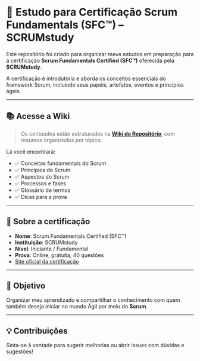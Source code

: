 # 📘 Estudo para Certificação Scrum Fundamentals (SFC™) – SCRUMstudy

Este repositório foi criado para organizar meus estudos em preparação para a certificação **Scrum Fundamentals Certified (SFC™)** oferecida pela **SCRUMstudy**.

A certificação é introdutória e aborda os conceitos essenciais do framework Scrum, incluindo seus papéis, artefatos, eventos e princípios ágeis.

---

## 📚 Acesse a Wiki

> Os conteúdos estão estruturados na [**Wiki do Repositório**](https://github.com/SEU_USUARIO/NOME_REPOSITORIO/wiki), com resumos organizados por tópico.

Lá você encontrará:
- ✅ Conceitos fundamentais do Scrum
- ✅ Princípios do Scrum
- ✅ Aspectos do Scrum
- ✅ Processos e fases
- ✅ Glossário de termos
- ✅ Dicas para a prova

---

## 🚀 Sobre a certificação

- **Nome**: Scrum Fundamentals Certified (SFC™)
- **Instituição**: SCRUMstudy
- **Nível**: Iniciante / Fundamental
- **Prova**: Online, gratuita, 40 questões
- [Site oficial da certificação](https://www.scrumstudy.com/Scrum-Fundamentals-Certification)

---

## 📌 Objetivo

Organizar meu aprendizado e compartilhar o conhecimento com quem também deseja iniciar no mundo Ágil por meio do **Scrum**.

---

## 💡 Contribuições

Sinta-se à vontade para sugerir melhorias ou abrir issues com dúvidas e sugestões!

